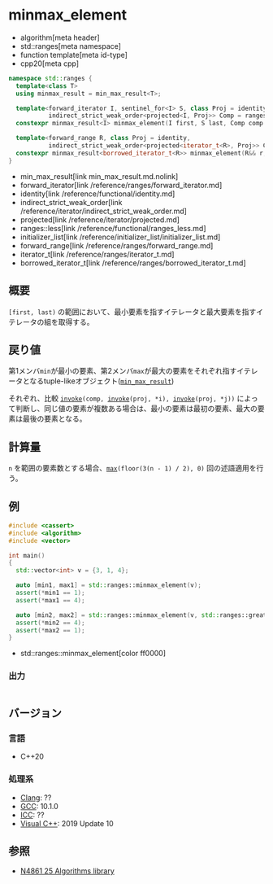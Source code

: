 # minmax_element
* algorithm[meta header]
* std::ranges[meta namespace]
* function template[meta id-type]
* cpp20[meta cpp]

```cpp
namespace std::ranges {
  template<class T>
  using minmax_result = min_max_result<T>;

  template<forward_iterator I, sentinel_for<I> S, class Proj = identity,
           indirect_strict_weak_order<projected<I, Proj>> Comp = ranges::less>
  constexpr minmax_result<I> minmax_element(I first, S last, Comp comp = {}, Proj proj = {});

  template<forward_range R, class Proj = identity,
           indirect_strict_weak_order<projected<iterator_t<R>, Proj>> Comp = ranges::less>
  constexpr minmax_result<borrowed_iterator_t<R>> minmax_element(R&& r, Comp comp = {}, Proj proj = {});
}
```
* min_max_result[link min_max_result.md.nolink]
* forward_iterator[link /reference/ranges/forward_iterator.md]
* identity[link /reference/functional/identity.md]
* indirect_strict_weak_order[link /reference/iterator/indirect_strict_weak_order.md]
* projected[link /reference/iterator/projected.md]
* ranges::less[link /reference/functional/ranges_less.md]
* initializer_list[link /reference/initializer_list/initializer_list.md]
* forward_range[link /reference/ranges/forward_range.md]
* iterator_t[link /reference/ranges/iterator_t.md]
* borrowed_iterator_t[link /reference/ranges/borrowed_iterator_t.md]


## 概要
`[first, last)` の範囲において、最小要素を指すイテレータと最大要素を指すイテレータの組を取得する。


## 戻り値

第1メンバ`min`が最小の要素、第2メンバ`max`が最大の要素をそれぞれ指すイテレータとなるtuple-likeオブジェクト([`min_max_result`](min_max_result.md.nolink))

それぞれ、比較 [`invoke`](/reference/functional/invoke.md)`(comp, `[`invoke`](/reference/functional/invoke.md)`(proj, *i), `[`invoke`](/reference/functional/invoke.md)`(proj, *j))` によって判断し、同じ値の要素が複数ある場合は、最小の要素は最初の要素、最大の要素は最後の要素となる。

## 計算量
`n` を範囲の要素数とする場合、[`max`](max.md)`(floor(3(n - 1) / 2), 0)` 回の述語適用を行う。

## 例
```cpp example
#include <cassert>
#include <algorithm>
#include <vector>

int main()
{
  std::vector<int> v = {3, 1, 4};

  auto [min1, max1] = std::ranges::minmax_element(v);
  assert(*min1 == 1);
  assert(*max1 == 4);

  auto [min2, max2] = std::ranges::minmax_element(v, std::ranges::greater());
  assert(*min2 == 4);
  assert(*max2 == 1);
}
```
* std::ranges::minmax_element[color ff0000]

### 出力
```
```

## バージョン
### 言語
- C++20

### 処理系
- [Clang](/implementation.md#clang): ??
- [GCC](/implementation.md#gcc): 10.1.0
- [ICC](/implementation.md#icc): ??
- [Visual C++](/implementation.md#visual_cpp): 2019 Update 10

## 参照
- [N4861 25 Algorithms library](https://timsong-cpp.github.io/cppwp/n4861/algorithms)
